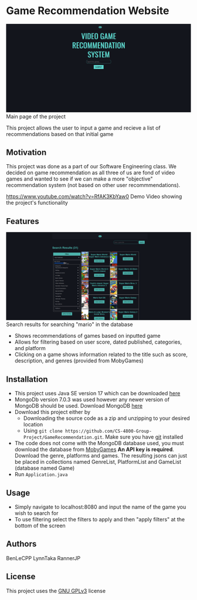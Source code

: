 # Game Recommendation Website
![image](./assets/mainPage.png)
Main page of the project

This project allows the user to input a game and recieve a list of recommendations based on that initial game 

## Motivation
This project was done as a part of our Software Engineering class. We decided on game recommendation as all three of us are fond of video games and wanted to see if we can make a more "objective" recommendation system (not based on other user recommmendations).

https://www.youtube.com/watch?v=RfAK3KbYaw0
Demo Video showing the project's functionality

## Features
![image](./assets/Games.png)
Search results for searching "mario" in the database 

- Shows recommendations of games based on inputted game
- Allows for filtering based on user score, dated published, categories, and platform
- Clicking on a game shows information related to the title such as score, description, and genres (provided from MobyGames) 

## Installation
- This project uses Java SE version 17 which can be downloaded [here](https://www.oracle.com/java/technologies/javase/jdk17-archive-downloads.html)
- MongoDb version 7.0.3 was used however any newer version of MongoDB should be used. Download MongoDB [here](https://www.mongodb.com/try/download/community-edition/releases/archive) 
- Download this project either by 
    - Downloading the source code as a zip and unzipping to your desired location
    - Using `git clone https://github.com/CS-4800-Group-Project/GameRecommendation.git`. Make sure you have [git](https://git-scm.com/downloads) installed
- The code does not come with the MongoDB database used, you must download the database from [MobyGames](https://www.mobygames.com/info/api/#non-commercial) **An API key is required**. Download the genre, platforms and games. The resulting jsons can just be placed in collections named GenreList, PlatformList and GameList (database named Game)
- Run `Application.java`

## Usage
- Simply navigate to localhost:8080 and input the name of the game you wish to search for
- To use filtering select the filters to apply and then "apply filters" at the bottom of the screen 

## Authors
BenLeCPP
LynnTaka
RannerJP
## License

This project uses the [GNU GPLv3](https://choosealicense.com/licenses/gpl-3.0/) license
